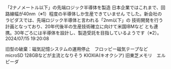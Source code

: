 「2ナノメートル以下」の先端ロジック半導体を製造
日本企業ではこれまで、回路線幅が40nm（※1）程度の半導体しか生産できていません
でした。新会社のラピダスでは、先端ロジック半導体と言われる「2nm以下」の
技術開発を行う計画となっており、20年代後半の生産技術確立に向けて米国IBMなど
とも連携。30年ごろには半導体を設計し、製造受託を目指しているようです（※2）。
2024/07/15 19:20:08

旧型の破棄：磁気記憶システムの運用停止　フロッピー磁気テープなど
microSD 128GBなどが主流となりそう
KIOXIA(キオクシア) 旧東芝メモリ　エルピーダ
